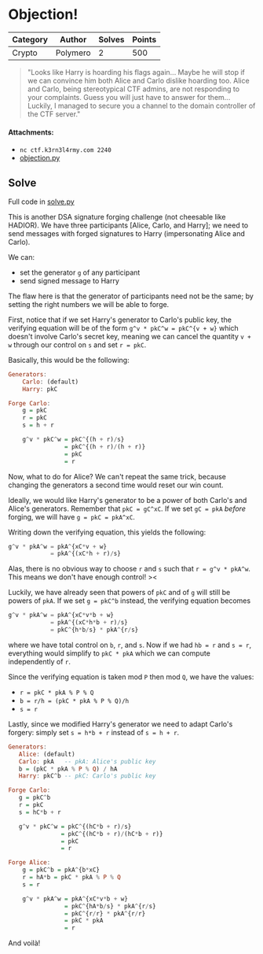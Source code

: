 # Objection!

| Category | Author   | Solves | Points |
---------- | -------- | ------ | ------ |
| Crypto   | Polymero |      2 |   500  |

> "Looks like Harry is hoarding his flags again... Maybe he will stop if we can convince him both Alice and Carlo dislike hoarding too. Alice and Carlo, being stereotypical CTF admins, are not responding to your complaints. Guess you will just have to answer for them... Luckily, I managed to secure you a channel to the domain controller of the CTF server."

#### Attachments:
- `nc ctf.k3rn3l4rmy.com 2240`
- [objection.py](./objection.py)

## Solve
Full code in [solve.py](./solve.py)

This is another DSA signature forging challenge (not cheesable like HADIOR). We have three participants [Alice, Carlo, and Harry]; we need to send messages with forged signatures to Harry (impersonating Alice and Carlo).

We can:
- set the generator `g` of any participant
- send signed message to Harry

The flaw here is that the generator of participants need not be the same; by setting the right numbers we will be able to forge.

First, notice that if we set Harry's generator to Carlo's public key, the verifying equation will be of the form `g^v * pkC^w = pkC^{v + w}` which doesn't involve Carlo's secret key, meaning we can cancel the quantity `v + w` through our control on `s` and set `r = pkC`.

Basically, this would be the following:

```haskell
Generators:
    Carlo: (default)
    Harry: pkC

Forge Carlo:
    g = pkC
    r = pkC
    s = h + r

    g^v * pkC^w = pkC^{(h + r)/s}
                = pkC^{(h + r)/(h + r)}
                = pkC
                = r
```

Now, what to do for Alice? We can't repeat the same trick, because changing the generators a second time would reset our win count.

Ideally, we would like Harry's generator to be a power of both Carlo's and Alice's generators. Remember that `pkC = gC^xC`. If we set `gC = pkA` *before* forging, we will have `g = pkC = pkA^xC`.

Writing down the verifying equation, this yields the following:
```py
g^v * pkA^w = pkA^{xC*v + w}
            = pkA^{(xC*h + r)/s}
```

Alas, there is no obvious way to choose `r` and `s` such that `r = g^v * pkA^w`. This means we don't have enough control! ><

Luckily, we have already seen that powers of `pkC` and of `g` will still be powers of `pkA`. If we set `g = pkC^b` instead, the verifying equation becomes

```py
g^v * pkA^w = pkA^{xC*v*b + w}
            = pkA^{(xC*h*b + r)/s}
            = pkC^{h*b/s} * pkA^{r/s}
```

where we have total control on `b`, `r`, and `s`.
Now if we had `hb = r` and `s = r`, everything would simplify to `pkC * pkA` which we can compute independently of `r`.

Since the verifying equation is taken mod `P` then mod `Q`, we have the values:
- `r = pkC * pkA % P % Q`
- `b = r/h = (pkC * pkA % P % Q)/h`
- `s = r`

Lastly, since we modified Harry's generator we need to adapt Carlo's forgery: simply set `s = h*b + r` instead of `s = h + r`.

```haskell
Generators:
   Alice: (default)
   Carlo: pkA   -- pkA: Alice's public key
   b = (pkC * pkA % P % Q) / hA
   Harry: pkC^b -- pkC: Carlo's public key

Forge Carlo:
   g = pkC^b
   r = pkC
   s = hC*b + r

   g^v * pkC^w = pkC^{(hC*b + r)/s}
               = pkC^{(hC*b + r)/(hC*b + r)}
               = pkC
               = r

Forge Alice:
    g = pkC^b = pkA^{b*xC}
    r = hA*b = pkC * pkA % P % Q
    s = r

    g^v * pkA^w = pkA^{xC*v*b + w}
                = pkC^{hA*b/s} * pkA^{r/s}
                = pkC^{r/r} * pkA^{r/r}
                = pkC * pkA
                = r
```
And voilà!